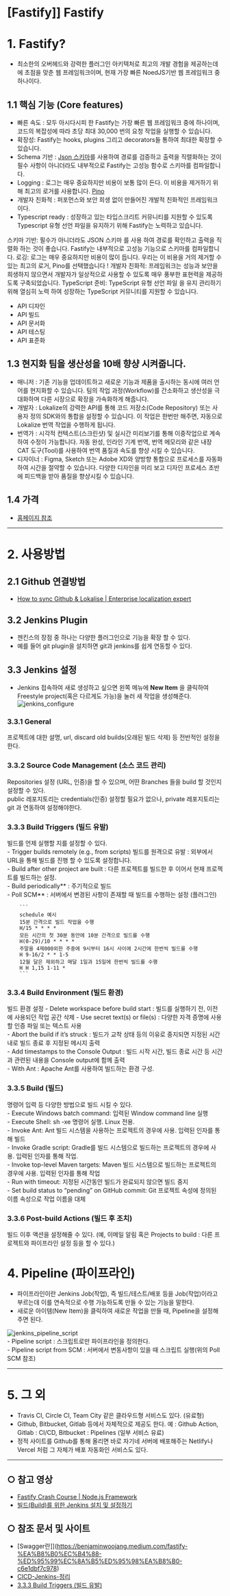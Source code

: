 [Fastify]] Fastify
======================
# 1. Fastify? 
* 최소한의 오버헤드와 강력한 플러그인 아키텍처로 최고의 개발 경험을 제공하는데에 초점을 맞춘 웹 프레임워크이며, 현재 가장 빠른 NoedJS기반 웹 프레임워크 중 하나이다.

## 1.1 핵심 기능 (Core features)
* 빠른 속도 : 모두 아시다시피 한 Fastify는 가장 빠른 웹 프레임워크 중에 하나이며, 코드의 복잡성에 따라 초당 최대 30,000 번의 요청 작업을 실행할 수 있습니다. 
* 확장성: Fastify는 hooks, plugins 그리고 decorators들 통하여 최대한 확장할 수 있습니다.
* Schema 기반 : [Json 스키마](https://json-schema.org/)를 사용하여 경로를 검증하고 출력을 직렬화하는 것이 필수 사항이 아니더라도 내부적으로 Fastify는 고성능 함수로 스키마를 컴파일합니다.
* Logging : 로그는 매우 중요하지만 비용이 보통 많이 든다. 이 비용을 제거하기 위해 최고의 로거를 사용합니다. [Pino](https://github.com/pinojs/pino/)
* 개발자 친화적 : 퍼포먼스와 보안 희생 없이 만들어진 개발적 친화적인 프레임워크이다.
* Typescript ready : 성장하고 있는 타입스크리트 커뮤니티를 지원할 수 있도록 Typescript 유형 선언 파일을 유지하기 위해 Fastify는 노력하고 있습니다.


스키마 기반: 필수가 아니더라도 JSON 스키마 를 사용 하여 경로를 확인하고 출력을 직렬화 하는 것이 좋습니다. Fastify는 내부적으로 고성능 기능으로 스키마를 컴파일합니다.
로깅: 로그는 매우 중요하지만 비용이 많이 듭니다. 우리는 이 비용을 거의 제거할 수 있는 최고의 로거, Pino를 선택했습니다 !
개발자 친화적: 프레임워크는 성능과 보안을 희생하지 않으면서 개발자가 일상적으로 사용할 수 있도록 매우 풍부한 표현력을 제공하도록 구축되었습니다.
TypeScript 준비: TypeScript 유형 선언 파일 을 유지 관리하기 위해 열심히 노력 하여 성장하는 TypeScript 커뮤니티를 지원할 수 있습니다.
* API 디자인
* API 빌드
* API 문서화
* API 테스팅
* API 표준화

## 1.3 현지화 팀을 생산성을 10배 향샹 시켜줍니다.
* 매니저 : 기존 기능을 업데이트하고 새로운 기능과 제품을 출시하는 동시에 여러 언어를 현지화할 수 있습니다. 팀의 작업 과정(Workflow)를 간소화하고 생산성을 극대화하며 다른 시장으로 확장을 가속화하게 해줍니다.  
* 개발자 : Lokalize의 강력한 API를 통해 코드 저장소(Code Repository) 또는 사용자 정의 SDK와의 통합을 설정할 수 있습니다. 이 작업은 한번만 해주면, 자동으로 Lokalize 번역 작업을 수행하게 됩니다.   
* 번역가 : 시각적 컨텍스트(스크린샷) 및 실시간 미리보기를 통해 이중작업으로 계속하여 수정이 가능합니다. 자동 완성, 인라인 기계 번역, 번역 메모리와 같은 내장 CAT 도구(Tool)를 사용하여 번역 품질과 속도를 향샹 시킬 수 있습니다.
* 디자이너 : Figma, Sketch 또는 Adobe XD와 양방향 통합으로 프로세스를 자동화하여 시간을 절약할 수 있습니다. 다양한 디자인을 미리 보고 디자인 프로세스 초반에 피드백을 받아 품질을 향샹시킬 수 있습니다.
## 1.4 가격
* [홈페이지 참조](https://lokalise.com/pricing)

***

# 2. 사용방법 

## 2.1 Github 연결방법
* [How to sync Github & Lokalise | Enterprise localization expert](https://youtu.be/AKaE_2Q4yBY)

## 3.2 Jenkins Plugin
* 젠킨스의 장점 중 하나는 다양한 플러그인으로 기능을 확장 할 수 있다.   
*  예를 들어 git plugin을 설치하면 git과 jenkins를 쉽게 연동할 수 있다.


## 3.3 Jenkins 설정
* Jenkins 접속하여 새로 생성하고 싶으면 왼쪽 메뉴에 **New Item** 을 클릭하여 Freestyle project(혹은 다르게도 가능)을 눌러 새 작업을 생성해준다.
<img src="/KR/Guidebook/Jenkins/jenkins_configure.png" alt="jenkins_configure" title="jenkins_configure"></img>


 ### 3.3.1 General
프로젝트에 대한 설명, url, discard old builds(오래된 빌드 삭제) 등 전반적인 설정을 한다.

 ### 3.3.2 Source Code Management (소스 코드 관리)
 Repositories 설정 (URL, 인증)을 할 수 있으며, 어떤 Branches 들을 build 할 것인지 설정할 수 있다.   
 public 레포지토리는 credentials(인증) 설정할 필요가 없으나, private 레포지토리는 git 과 연동하여 설정해야한다.

 ###  3.3.3 Build Triggers (빌드 유발)
빌드를 언제 실행할 지를 설정할 수 있다.   
    - Trigger builds remotely (e.g., from scripts) 빌드를 원격으로 유발 : 외부에서 URL을 통해 빌드를 진행 할 수 있도록 설정합니다.   
    - Build after other project are built : 다른 프로젝트를 빌드한 후 이어서 현재 프로젝트를 빌드하는 설정.    
    - Build periodically** : 주기적으로 빌드   
    - Poll SCM** : 서버에서 변경된 사항이 존재할 때 빌드를 수행하는 설정  (플러그인)   

        ```
        schedule 예시
        15분 간격으로 빌드 작업을 수행
        H/15 * * * *
        모든 시간의 첫 30분 동안에 10분 간격으로 빌드를 수행
        H(0-29)/10 * * * *
        주말을 4제000외한 주중에 9시부터 16시 사이에 2시간에 한번씩 빌드를 수행
        H 9-16/2 * * 1-5
        12월 달은 제외하고 매달 1일과 15일에 한번씩 빌드를 수행
        H H 1,15 1-11 * 
        ```


 ### 3.3.4 Build Environment (빌드 환경)
 빌드 환경 설정
    - Delete workspace before build start : 빌드를 실행하기 전, 이전에 사용되던 작업 공간 삭제 
    - Use secret text(s) or file(s) : 다양한 자격 증명에 사용할 인증 파일 또는 텍스트 사용    
    - Abort the build if it’s struck : 빌드가 교착 상태 등의 이유로 중지되면 지정된 시간 내로 빌드 종료 후 지정된 메시지 출력    
    - Add timestamps to the Console Output : 빌드 시작 시간, 빌드 종료 시간 등 시간과 관련된 내용을 Console output에 함께 출력  
    - With Ant : Apache Ant를 사용하여 빌드하는 환경 구성. 

 ### 3.3.5 Build (빌드)
 명령어 입력 등 다양한 방법으로 빌드 시킬 수 있다.   
    - Execute Windows batch command: 입력된 Window command line 실행   
    - Execute Shell: sh -xe 명령어 실행. Linux 전용.   
    - Invoke Ant: Ant 빌드 시스템을 사용하는 프로젝트의 경우에 사용. 입력된 인자를 통해 빌드   
    - Invoke Gradle script: Gradle를 빌드 시스템으로 빌드하는 프로젝트의 경우에 사용. 입력된 인자를 통해 작업.   
    - Invoke top-level Maven targets: Maven 빌드 시스템으로 빌드하는 프로젝트의 경우에 사용. 입력된 인자를 통해 작업   
    - Run with timeout: 지정된 시간동안 빌드가 완료되지 않으면 빌드 중지   
    - Set build status to “pending” on GitHub commit: Git 프로젝트 속성에 정의된 이름 속성으로 작업 이름을 대체    

### 3.3.6 Post-build Actions (빌드 후 조치)
빌드 이후 액션을 설정해줄 수 있다. (예, 이메일 알림 혹은 Projects to build : 다른 프로젝트와 파이프라인 설정 등을 할 수 있다.)


# 4. Pipeline (파이프라인)
* 파이프라인이란 Jenkins Job(작업), 즉 빌드/테스트/배포 등을 Job(작업)이라고 부르는데 이를 연속적으로 수행 가능하도록 만들 수 있는 기능을 말한다.
* 새로운 아이템(New Item)을 클릭하여 새로운 작업을 만들 때, Pipeline을 설정해주면 된다.   

<img src="/KR/Guidebook/Jenkins/jenkins_pipeline_script.png" alt="jenkins_pipeline_script" title="jenkins_pipeline_script"></img>   
    - Pipeline script : 스크립트로만 파이프라인을 정의한다.   
    - Pipeline script from SCM : 서버에서 변동사항이 있을 때 스크립트 실행(위의 Poll SCM 참조)

****
# 5. 그 외
* Travis CI, Circle CI, Team City 같은 클라우드형 서비스도 있다. (유료형)
* Github, Bitbucket, Gitlab 등에서 자체적으로 제공도 한다. 예 : Github Action, Gitlab : CI/CD, Bitbucket : Pipelines (일부 서비스 유료)
* 정적 사이트를 Github를 통해 올리면 바로 자기네 서버에 배포해주는 Netlify나 Vercel 처럼 그 자체가 배포 자동화인 서비스도 있다.
***** 

## ○ 참고 영상
* [Fastify Crash Course | Node.js Framework](https://youtu.be/Lk-uVEVGxOA)
* [빌드(Build)를 위한 Jenkins 설치 및 설정하기](https://youtu.be/m0tky1jyP-0)


## ○ 참조 문서 및 사이트
* [Swagger란]](https://benjaminwoojang.medium.com/fastify-%EA%B8%B0%EC%B4%88-%ED%95%99%EC%8A%B5%ED%95%98%EA%B8%B0-c6e1dbf7c978) 
* [CICD-Jenkins-정리](https://velog.io/@jellyb3ar/CICD-Jenkins-%EC%A0%95%EB%A6%AC)
* [3.3.3 Build Triggers (빌드 유발)](https://blog.naver.com/special9486/220274932377)

